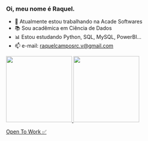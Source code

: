 ### Oi, meu nome é Raquel.


- 🔭 Atualmente estou trabalhando na Acade Softwares
- 📚 Sou acadêmica em Ciência de Dados
- 📊 Estou estudando Python, SQL, MySQL, PowerBI...
- 📫 e-mail: raquelcamposrc.v@gmail.com
  

 <div>
  <a href="https://github.com/raquelvcampos">
  <img height="180em" src="https://github-readme-stats.vercel.app/api?username=raquelvcampos&show_icons=true&theme=dracula&include_all_commits=true&count_private=true"/>
  <img height="180em" src="https://github-readme-stats.vercel.app/api/top-langs/?username=raquelvcampos&layout=compact&langs_count=16&theme=dracula"/>
</div>


Open To Work ✅ 

